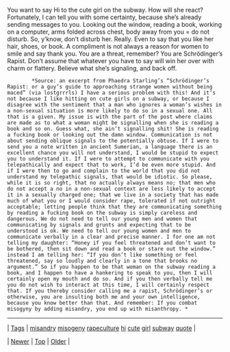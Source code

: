 <!--
title: You want to say Hi to the cute girl on the subway. How will she react? Fortunately, I can tell you with some certainty, because she&rsquo;s already sending messages to you. Looking out the window, reading a book, working on a computer, arms folded across chest, body away from you = do not disturb. So, y&rsquo;know, don&rsquo;t disturb her. Really. Even to say that you like her hair, shoes, or book. A compliment is not always a reason for women to smile and say thank you. You are a threat, remember? You are Schr&ouml;dinger&rsquo;s Rapist. Don&rsquo;t assume that whatever you have to say will win her over with charm or flattery. Believe what she&rsquo;s signaling, and back off.
date: 2020-06-28T15:27:00.207Z
tags: misandry, misogeny, rapeculture, hi, cute, girl, subway, quote
-->




You want to say Hi to the cute girl on the subway. How will she react? Fortunately, I can tell you with some certainty, because she’s already sending messages to you. Looking out the window, reading a book, working on a computer, arms folded across chest, body away from you = do not disturb. So, y’know, don’t disturb her. Really. Even to say that you like her hair, shoes, or book. A compliment is not always a reason for women to smile and say thank you. You are a threat, remember? You are Schrödinger’s Rapist. Don’t assume that whatever you have to say will win her over with charm or flattery. Believe what she’s signaling, and back off.

            *Source: an excerpt from Phaedra Starling’s “Schrödinger’s Rapist: or a guy’s guide to approaching strange women without being maced” (via lostgrrrls) I have a serious problem with this! And it’s not because I like hitting on cute girls on a subway, or because I disagree with the sentiment that a man who ignores a woman’s wishes in a non-sexual situation is more likely to do so in a sexual one. All that is a given. My issue is with the part of the post where claims are made as to what a woman might be signalling when she is reading a book and so on. Guess what, she ain’t signalling shit! She is reading a fucking book or looking out the damn window. Communication is not about sending oblique signals to the potentially obtuse. If I were to send you a note written in ancient Sumerian, a language there is an excellent chance you will not understand, I would be stupid to expect you to understand it. If I were to attempt to communicate with you telepathically and expect that to work, I’d be even more stupid. And if I were then to go and complain to the world that you did not understand my telepathic signals, that would be idiotic. So please, while it is so right, that no actually always means no; that men who do not accept a no in a non-sexual context are less likely to accept it in a sexually charged one; that we live in a society that has made much of what you or I would consider rape, tolerated if not outright acceptable; letting people think that they are communicating something by reading a fucking book on the subway is simply careless and dangerous. We do not need to tell our young men and women that communicating by signals and grunts and expecting that to be understood is ok. We need to tell our young women and men to communicate verbally in a clear and precise manner. I for one am not telling my daughter: “Honey if you feel threatened and don’t want to be bothered, then sit down and read a book or stare out the window.” instead I am telling her: “If you don’t like something or feel threatened, say so loudly and clearly in a tone that brooks no argument.” So if you happen to be that woman on the subway reading a book, and I happen to have a hankering to speak to you, then I will certainly open my mouth and do so. And if you then verbally tell me you do not wish to interact at this time, I will certainly respect that. If you thereby consider calling me a rapist, Schrödinger’s or otherwise, you are insulting both me and your own intelligence, because you know better than that. And remember: If you combat misogyny by adding misandry, you end up with misanthropy. *

<!--BOTTOM-POST-NAVIGATION-->
---

| [Tags](tags.md) | [misandry](tag-misandry.md) [misogeny](tag-misogeny.md) [rapeculture](tag-rapeculture.md) [hi](tag-hi.md) [cute](tag-cute.md) [girl](tag-girl.md) [subway](tag-subway.md) [quote](tag-quote.md) |

| [Newer](71124229627.md) | [Top](index.md) | [Older](71197493842.md) |